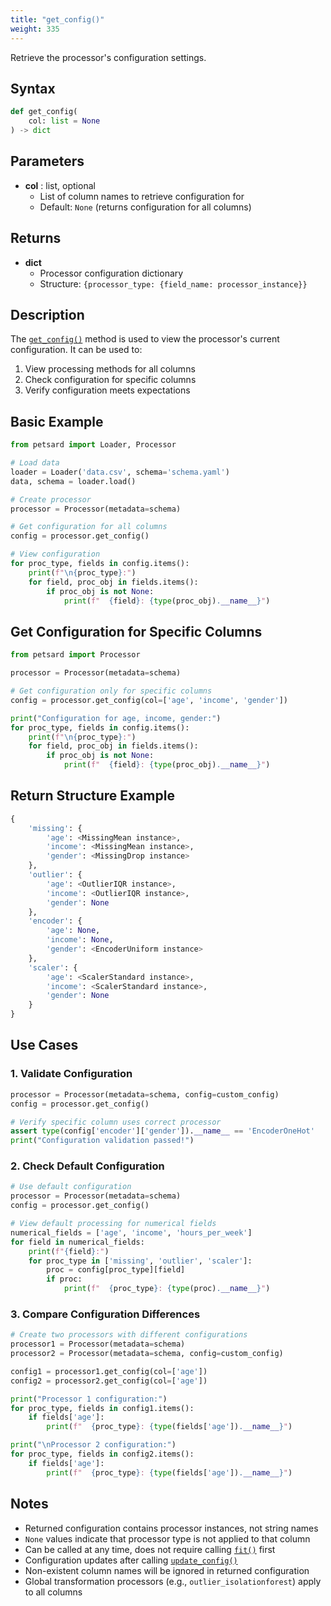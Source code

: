 ```yaml
---
title: "get_config()"
weight: 335
---
```


Retrieve the processor's configuration settings.

## Syntax

```python
def get_config(
    col: list = None
) -> dict
```

## Parameters

- **col** : list, optional
    - List of column names to retrieve configuration for
    - Default: `None` (returns configuration for all columns)

## Returns

- **dict**
    - Processor configuration dictionary
    - Structure: `{processor_type: {field_name: processor_instance}}`

## Description

The [`get_config()`](processor_get_config.md:1) method is used to view the processor's current configuration. It can be used to:

1. View processing methods for all columns
2. Check configuration for specific columns
3. Verify configuration meets expectations

## Basic Example

```python
from petsard import Loader, Processor

# Load data
loader = Loader('data.csv', schema='schema.yaml')
data, schema = loader.load()

# Create processor
processor = Processor(metadata=schema)

# Get configuration for all columns
config = processor.get_config()

# View configuration
for proc_type, fields in config.items():
    print(f"\n{proc_type}:")
    for field, proc_obj in fields.items():
        if proc_obj is not None:
            print(f"  {field}: {type(proc_obj).__name__}")
```

## Get Configuration for Specific Columns

```python
from petsard import Processor

processor = Processor(metadata=schema)

# Get configuration only for specific columns
config = processor.get_config(col=['age', 'income', 'gender'])

print("Configuration for age, income, gender:")
for proc_type, fields in config.items():
    print(f"\n{proc_type}:")
    for field, proc_obj in fields.items():
        if proc_obj is not None:
            print(f"  {field}: {type(proc_obj).__name__}")
```

## Return Structure Example

```python
{
    'missing': {
        'age': <MissingMean instance>,
        'income': <MissingMean instance>,
        'gender': <MissingDrop instance>
    },
    'outlier': {
        'age': <OutlierIQR instance>,
        'income': <OutlierIQR instance>,
        'gender': None
    },
    'encoder': {
        'age': None,
        'income': None,
        'gender': <EncoderUniform instance>
    },
    'scaler': {
        'age': <ScalerStandard instance>,
        'income': <ScalerStandard instance>,
        'gender': None
    }
}
```

## Use Cases

### 1. Validate Configuration

```python
processor = Processor(metadata=schema, config=custom_config)
config = processor.get_config()

# Verify specific column uses correct processor
assert type(config['encoder']['gender']).__name__ == 'EncoderOneHot'
print("Configuration validation passed!")
```

### 2. Check Default Configuration

```python
# Use default configuration
processor = Processor(metadata=schema)
config = processor.get_config()

# View default processing for numerical fields
numerical_fields = ['age', 'income', 'hours_per_week']
for field in numerical_fields:
    print(f"{field}:")
    for proc_type in ['missing', 'outlier', 'scaler']:
        proc = config[proc_type][field]
        if proc:
            print(f"  {proc_type}: {type(proc).__name__}")
```

### 3. Compare Configuration Differences

```python
# Create two processors with different configurations
processor1 = Processor(metadata=schema)
processor2 = Processor(metadata=schema, config=custom_config)

config1 = processor1.get_config(col=['age'])
config2 = processor2.get_config(col=['age'])

print("Processor 1 configuration:")
for proc_type, fields in config1.items():
    if fields['age']:
        print(f"  {proc_type}: {type(fields['age']).__name__}")

print("\nProcessor 2 configuration:")
for proc_type, fields in config2.items():
    if fields['age']:
        print(f"  {proc_type}: {type(fields['age']).__name__}")
```

## Notes

- Returned configuration contains processor instances, not string names
- `None` values indicate that processor type is not applied to that column
- Can be called at any time, does not require calling [`fit()`](processor_fit.md:1) first
- Configuration updates after calling [`update_config()`](processor_update_config.md:1)
- Non-existent column names will be ignored in returned configuration
- Global transformation processors (e.g., `outlier_isolationforest`) apply to all columns
